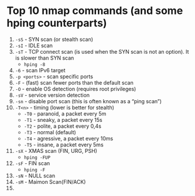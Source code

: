# Top 10 nmap commands (and some hping counterparts)

1. `-sS` - SYN scan (or stealth scan)
2. `-sI` - IDLE scan
3. `-sT` - TCP connect scan (is used when the SYN scan is not an option). It is slower than SYN scan
    - `hping -8`
4. `-6` - scan IPv6 target
5. `-p <ports>` - scan specific ports
6. `-F` - (fast) scan fewer ports than the default scan
7. `-O` - enable OS detection (requires root privileges)
8. `-sV` - service version detection
9. `-sn` - disable port scan (this is often known as a “ping scan”)
10. `-T<n>` - timing (lower is better for stealth)
    - `-T0` - paranoid, a packet every 5m
    - `-T1` - sneaky, a packet every 15s
    - `-T2` - polite, a packet every 0,4s
    - `-T3` - normal (default)
    - `-T4` - agressive, a packet every 10ms
    - `-T5` - insane, a packet every 5ms
11. `-sX` - XMAS scan (FIN, URG, PSH)
    - `hping -FUP`
12. `-sF` - FIN scan
    - `hping -F`
13. `-sN` - NULL scan
14. `-sM` - Maimon Scan(FIN/ACK)
15.